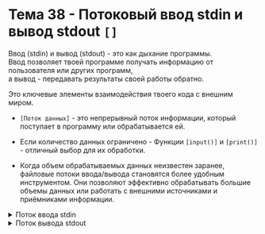 # Тема 38 - Потоковый ввод stdin и вывод stdout `[]`

Ввод (stdin) и вывод (stdout) - это как дыхание программы.  
Ввод позволяет твоей программе получать информацию от пользователя или других программ,  
а вывод - передавать результаты своей работы обратно.  

Это ключевые элементы взаимодействия твоего кода с внешним миром. 


- `[Поток данных]` - это непрерывный поток информации, который поступает в программу или обрабатывается ей.

- Если количество данных ограничено - Функции `[input()]` и `[print()]` - отличный выбор для их обработки.
- Когда объем обрабатываемых данных неизвестен заранее, файловые потоки ввода/вывода становятся более удобным инструментом. Они позволяют эффективно обрабатывать большие объемы данных или работать с внешними источниками и приёмниками информации.




<details>
  <summary>Поток ввода stdin</summary>

- `[Поток ввода]` - это последовательный поток данных, который поступает в программу из внешних источников (клавиатура, файлы, сетевые соединения и др.) и который программа может читать и обрабатывать.
- `[input()]` - функция, ожидающая ввода данных от пользователя. Объём данных должен быть известен заранее.
- `[sys.stdin]` - файловый объект, поток ввода. Это объект, который предоставляет доступ к данным, которые подаются на вход программе. Это может быть как ввод с клавиатуры, так и ввод из файла, если ввод перенаправлен. Объём данных может быть неизвестен заранее.
  
     - Данные поступают в программу и временно сохраняются в потоке ввода (sys.stdin). В момент прочтения, данные пропадают из потока ввода, так как он хранит их до тех пор, пока они не будут прочитаны.
- `[sys.stdin]` - Является итератором. Как только данные прочитаны, они удаляются из потока ввода безвозвратно.
#
- Чтобы работать с потоком ввода (sys.stdin), необходимо подключить модуль `[sys]` стандартной командой `[import sys]`.
#
### Что бы остановить потоковый ввод:
- `[Ctrl + D]` - если работаете в консоли Linux или IDE PyCharm
- `[Ctrl + Z]` затем `[Enter]` - если работаете в консоли Windows
#
### Считывание входных данных в одну строку:

-  C помощью списочного выражения:
```
data = [line.strip() for line in sys.stdin]
```
- C помощью функции высшего порядка `[map()]`:
```
data = list(map(str.strip, sys.stdin))
```
#
### Методы read() и readlines():

- `[readlines()]` - Позволяет считать все строки из итератора (с сохранением символов перевода строки) в список.
- Возвращает список, в котором каждый элемент оканчивается сиволом переноса строки `[\n]`
```
import sys

data = sys.stdin.readlines()
```
- `[read()]` - Позволяет считать многострочный текст из стандартного потока ввода в текстовую переменную без разделения на строки.
- Возвращает строку, весь текст будет представлен в одной строке.
```
import sys

data = sys.stdin.read()
```

</details>
<details>
  <summary>Поток вывода stdout</summary>

- `[Поток вsвода]` - это последовательный поток данных, который передается из программы во внешние источники, (экран консоли, файлы или другие устройства) и представляет собой выходные результаты работы программы.
- `[print()]` - Выводит данные на экран или в другие устройства. Объём данных должен быть известен заранее.
- `[sys.stdout]` - файловый объект, поток вывода. Это объект, который предоставляет доступ к данным, идущим на вывод программы.
  
     - По умолчанию функция print() перенаправляет вывод данных именно в sys.stdout
     - Можно самостоятельно писать в поток вывода при помощи метода `[write()]`
```
import sys

print('Hello')                 # Hello
sys.stdout.write('world!')     
print('from')                  #world!from
sys.stdout.write('python\n')   # python
print('Bye-bye')               # Bye-bye
```
- `[print()]` - добавляет перевод на новую строку
- `[sys.stdout.write()]` - для переноса строки требует символа `[\n]`
- При использовании потока вывода `[sys.stdout]` нам нужно самостоятельно преобразовывать данные к строковому типу данных (функция print() это делает автоматически).

</details>
